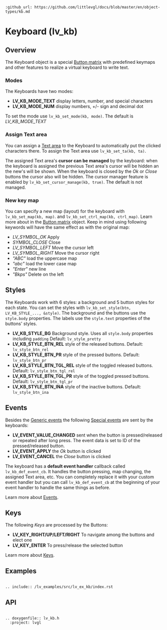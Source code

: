 ```eval_rst
:github_url: https://github.com/littlevgl/docs/blob/master/en/object-types/kb.md
```
# Keyboard (lv_kb)

## Overview

The Keyboard object is a special [Button matrix](/object-types/btnm) with predefined keymaps and other features to realize a virtual keyboard to write text. 

### Modes
The Keyboards have two modes:
- **LV_KB_MODE_TEXT** display letters, number, and special characters
- **LV_KB_MODE_NUM** display numbers, +/- sign and decimal dot

To set the mode use `lv_kb_set_mode(kb, mode)`. The default is  _LV_KB_MODE_TEXT_

### Assign Text area
You can assign a [Text area](/object-types/ta) to the Keyboard to automatically put the clicked characters there. 
To assign the Text area use `lv_kb_set_ta(kb, ta)`.

The assigned Text area's **cursor can be managed** by the keyboard: when the keyboard is assigned the previous Text area's cursor will be hidden an the new's will be shown. 
When the keyboard is closed by the *Ok* or *Close* buttons the cursor also will be hidden. The cursor manager feature is enabled by `lv_kb_set_cursor_manage(kb, true)`. The default is not managed.


### New key map
You can specify a new map (layout) for the keyboard with `lv_kb_set_map(kb, map)`. and `lv_kb_set_ctrl_map(kb, ctrl_map)`. 
Learn more about in the [Button matrix](/object-types/btnm) object.
Keep in mind using following keywords will have the same effect as with the original map:  
- *LV_SYMBOL_OK* Apply
- *SYMBOL_CLOSE* Close
- *LV_SYMBOL_LEFT* Move the cursor left
- *LV_SYMBOL_RIGHT* Move the cursor right
- *"ABC"* load the uppercase map
- *"abc"* load the lower case map
- *"Enter"* new line
- *"Bkps"* Delete on the left

## Styles

The Keyboards work with 6 styles: a background and 5 button styles for each state. 
You can set the styles with `lv_kb_set_style(btn, LV_KB_STYLE_..., &style)`. 
The background and the buttons use the `style.body` properties. 
The labels use the `style.text` properties of the buttons' styles.

- **LV_KB_STYLE_BG** Background style. Uses all `style.body` properties including `padding` Default: `lv_style_pretty`
- **LV_KB_STYLE_BTN_REL** style of the released  buttons. Default: `lv_style_btn_rel`
- **LV_KB_STYLE_BTN_PR** style of the pressed buttons. Default: `lv_style_btn_pr`
- **LV_KB_STYLE_BTN_TGL_REL** style of the toggled released  buttons. Default: `lv_style_btn_tgl_rel`
- **LV_KB_STYLE_BTN_TGL_PR** style of the toggled pressed  buttons. Default: `lv_style_btn_tgl_pr`
- **LV_KB_STYLE_BTN_INA** style of the inactive  buttons. Default: `lv_style_btn_ina`

## Events
Besides the [Generic events](/overview/event.html#generic-events) the following [Special events](/overview/event.html#special-events) are sent by the keyboards:
 - **LV_EVENT_VALUE_CHANGED** sent when the button is pressed/released or repeated after long press. The event data is set to ID of the pressed/released button.
 - **LV_EVENT_APPLY** the *Ok* button is clicked 
 - **LV_EVENT_CANCEL** the *Close* button is clicked
 
The keyboard has a **default event handler** callback called `lv_kb_def_event_cb`. 
It handles the button pressing, map changing, the assigned Text area, etc. 
You can completely replace it with your custom event handler but you can call `lv_kb_def_event_cb` at the beginning of your event handler to handle the same things as before.
 
Learn more about [Events](/overview/event).

## Keys

The following *Keys* are processed by the Buttons:
- **LV_KEY_RIGHT/UP/LEFT/RIGHT** To navigate among the buttons and elect one
- **LV_KEY_ENTER** To press/release the selected button 

Learn more about [Keys](/overview/indev).


## Examples


```eval_rst

.. include:: /lv_examples/src/lv_ex_kb/index.rst

```

## API 

```eval_rst

.. doxygenfile:: lv_kb.h
  :project: lvgl
        
```
